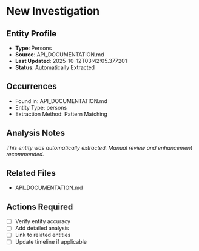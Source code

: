 # New Investigation

## Entity Profile
- **Type**: Persons
- **Source**: API_DOCUMENTATION.md
- **Last Updated**: 2025-10-12T03:42:05.377201
- **Status**: Automatically Extracted

## Occurrences
- Found in: API_DOCUMENTATION.md
- Entity Type: persons
- Extraction Method: Pattern Matching

## Analysis Notes
*This entity was automatically extracted. Manual review and enhancement recommended.*

## Related Files
- API_DOCUMENTATION.md

## Actions Required
- [ ] Verify entity accuracy
- [ ] Add detailed analysis
- [ ] Link to related entities
- [ ] Update timeline if applicable
